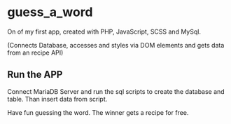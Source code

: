 # guess_a_word

On of my first app, created with PHP, JavaScript, SCSS and MySql.

(Connects Database, accesses and styles via DOM elements and gets data from an recipe API)

## Run the APP

Connect MariaDB Server and run the sql scripts to create the database and table. Than insert data from script.

Have fun guessing the word. The winner gets a recipe for free. 

